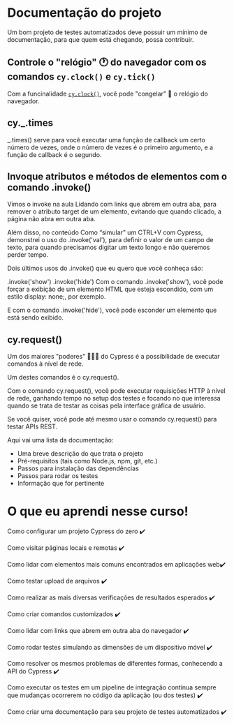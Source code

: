 # Documentação do projeto

Um bom projeto de testes automatizados deve possuir um mínimo de documentação, para que quem está chegando, possa contribuir.

## Controle o "relógio" 🕐 do navegador com os comandos `cy.clock()` e `cy.tick()`

Com a funcinalidade [`cy.clock()`](https://on.cypress.io/clock), você pode "congelar" 🧊 o relógio do navegador.

## cy._.times

_.times() serve para você executar uma função de callback um certo número de vezes, onde o número de vezes é o primeiro argumento, e a função de callback é o segundo.

## Invoque atributos e métodos de elementos com o comando .invoke()

Vimos o invoke na aula Lidando com links que abrem em outra aba, para remover o atributo target de um elemento, evitando que quando clicado, a página não abra em outra aba.

Além disso, no conteúdo Como “simular” um CTRL+V com Cypress, demonstrei o uso do .invoke('val'), para definir o valor de um campo de texto, para quando precisamos digitar um texto longo e não queremos perder tempo.

Dois últimos usos do .invoke() que eu quero que você conheça são:

.invoke('show')
.invoke('hide')
Com o comando .invoke('show'), você pode forçar a exibição de um elemento HTML que esteja escondido, com um estilo display: none;, por exemplo.

E com o comando .invoke('hide'), você pode esconder um elemento que está sendo exibido.

## cy.request()

Um dos maiores "poderes" 🦸🏽‍♂️ do Cypress é a possibilidade de executar comandos à nível de rede.

Um destes comandos é o cy.request().

Com o comando cy.request(), você pode executar requisições HTTP à nível de rede, ganhando tempo no setup dos testes e focando no que interessa quando se trata de testar as coisas pela interface gráfica de usuário.

Se você quiser, você pode até mesmo usar o comando cy.request() para testar APIs REST.


Aqui vai uma lista da documentação:

- Uma breve descrição do que trata o projeto
- Pré-requisitos (tais como Node.js, npm, git, etc.)
- Passos para instalação das dependências
- Passos para rodar os testes
- Informação que for pertinente

# O que eu aprendi nesse curso!

Como configurar um projeto Cypress do zero ✔️

Como visitar páginas locais e remotas ✔️

Como lidar com elementos mais comuns encontrados em aplicações web✔️

Como testar upload de arquivos ✔️

Como realizar as mais diversas verificações de resultados esperados ✔️

Como criar comandos customizados ✔️

Como lidar com links que abrem em outra aba do navegador ✔️

Como rodar testes simulando as dimensões de um dispositivo móvel ✔️

Como resolver os mesmos problemas de diferentes formas, conhecendo a API do Cypress ✔️

Como executar os testes em um pipeline de integração contínua sempre que mudanças ocorrerem no código da aplicação (ou dos testes) ✔️

Como criar uma documentação para seu projeto de testes automatizados ✔️